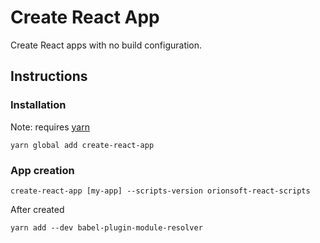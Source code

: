 # Create React App

Create React apps with no build configuration.

## Instructions

### Installation
Note: requires [yarn](https://yarnpkg.com/)

```
yarn global add create-react-app
```

### App creation
```
create-react-app [my-app] --scripts-version orionsoft-react-scripts
```

After created

```
yarn add --dev babel-plugin-module-resolver
```

